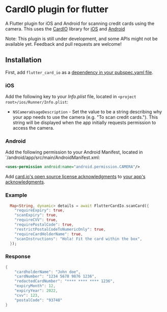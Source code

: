 # CardIO plugin for flutter

A Flutter plugin for iOS and Android for scanning credit cards using the camera. This uses the [CardIO](https://www.card.io/) library for [iOS](https://github.com/card-io/card.io-iOS-SDK) and [Android](https://github.com/card-io/card.io-Android-SDK)

Note: This plugin is still under development, and some APIs might not be available yet. Feedback and pull requests are welcome!

## Installation

First, add `flutter_card_io` as a [dependency in your pubspec.yaml file](https://flutter.io/platform-plugins/).

### iOS

Add the following key to your _Info.plist_ file, located in `<project root>/ios/Runner/Info.plist`:

* `NSCameraUsageDescription` - Set the value to be a string describing why your app needs to use the camera (e.g. "To scan credit cards."). This string will be displayed when the app initially requests permission to access the camera.

### Android

Add the following permission to your Android Manifest, located in `<project root>/android/app/src/main/AndroidManifest.xml:

```xml
<uses-permission android:name="android.permission.CAMERA"/>
```

Add [card.io's open source license acknowledgments](acknowledgments.md) to
[your app's acknowledgments](http://stackoverflow.com/questions/3966116/where-to-put-open-source-credit-information-for-an-iphone-app).

### Example

``` dart
  Map<String, dynamic> details = await FlutterCardIo.scanCard({
    "requireExpiry": true,
    "scanExpiry": true,
    "requireCVV": true,
    "requirePostalCode": true,
    "restrictPostalCodeToNumericOnly": true,
    "requireCardHolderName": true,
    "scanInstructions": "Hola! Fit the card within the box",
  });
```
### Response

```dart
{
    "cardholderName": "John doe",
    "cardNumber": "1234 5678 9876 1236",
    "redactedCardNumber": "**** **** **** 1236",
    "expiryMonth": 12,
    "expiryYear": 2022,
    "cvv": 123,
    "postalCode": "93748"
}
```
